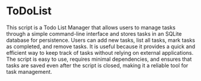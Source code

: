 # ToDoList

This script is a Todo List Manager that allows users to manage tasks through a simple command-line interface and stores tasks in an SQLite database for persistence. Users can add new tasks, list all tasks, mark tasks as completed, and remove tasks. It is useful because it provides a quick and efficient way to keep track of tasks without relying on external applications. The script is easy to use, requires minimal dependencies, and ensures that tasks are saved even after the script is closed, making it a reliable tool for task management.
